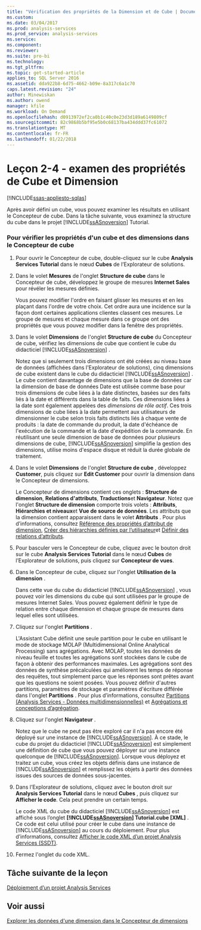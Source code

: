 ```yaml
---
title: "Vérification des propriétés de la Dimension et de Cube | Documents Microsoft"
ms.custom: 
ms.date: 03/04/2017
ms.prod: analysis-services
ms.prod_service: analysis-services
ms.service: 
ms.component: 
ms.reviewer: 
ms.suite: pro-bi
ms.technology: 
ms.tgt_pltfrm: 
ms.topic: get-started-article
applies_to: SQL Server 2016
ms.assetid: dda922b8-6d75-4662-b09e-8a317c6a1c70
caps.latest.revision: "24"
author: Minewiskan
ms.author: owend
manager: kfile
ms.workload: On Demand
ms.openlocfilehash: d0913972ef2ca0b1c40c0e23d3d189a6149809cf
ms.sourcegitcommit: 82c9868b5bf95e5b0c68137ba434ddd37fc61072
ms.translationtype: MT
ms.contentlocale: fr-FR
ms.lasthandoff: 01/22/2018
---
```

# <a name="lesson-2-4---reviewing-cube-and-dimension-properties"></a>Leçon 2-4 - examen des propriétés de Cube et Dimension
[!INCLUDE[ssas-appliesto-sqlas](../includes/ssas-appliesto-sqlas.md)]

Après avoir défini un cube, vous pouvez examiner les résultats en utilisant le Concepteur de cube. Dans la tâche suivante, vous examinez la structure du cube dans le projet [!INCLUDE[ssASnoversion](../includes/ssasnoversion-md.md)] Tutorial.  
  
### <a name="to-review-cube-and-dimension-properties-in-cube-designer"></a>Pour vérifier les propriétés d'un cube et des dimensions dans le Concepteur de cube  
  
1.  Pour ouvrir le Concepteur de cube, double-cliquez sur le cube **Analysis Services Tutorial** dans le nœud **Cubes** de l’Explorateur de solutions.  
  
2.  Dans le volet **Mesures** de l'onglet **Structure de cube** dans le Concepteur de cube, développez le groupe de mesures **Internet Sales** pour révéler les mesures définies.  
  
    Vous pouvez modifier l'ordre en faisant glisser les mesures et en les plaçant dans l'ordre de votre choix. Cet ordre aura une incidence sur la façon dont certaines applications clientes classent ces mesures. Le groupe de mesures et chaque mesure dans ce groupe ont des propriétés que vous pouvez modifier dans la fenêtre des propriétés.  
  
3.  Dans le volet **Dimensions** de l'onglet **Structure de cube** du Concepteur de cube, vérifiez les dimensions de cube que contient le cube du didacticiel [!INCLUDE[ssASnoversion](../includes/ssasnoversion-md.md)] .  
  
    Notez que si seulement trois dimensions ont été créées au niveau base de données (affichées dans l'Explorateur de solutions), cinq dimensions de cube existent dans le cube du didacticiel [!INCLUDE[ssASnoversion](../includes/ssasnoversion-md.md)] . Le cube contient davantage de dimensions que la base de données car la dimension de base de données Date est utilisée comme base pour trois dimensions de cube liées à la date distinctes, basées sur des faits liés à la date et différents dans la table de faits. Ces dimensions liées à la date sont également appelées des *dimensions de rôle actif*. Ces trois dimensions de cube liées à la date permettent aux utilisateurs de dimensionner le cube selon trois faits distincts liés à chaque vente de produits : la date de commande du produit, la date d'échéance de l'exécution de la commande et la date d'expédition de la commande. En réutilisant une seule dimension de base de données pour plusieurs dimensions de cube, [!INCLUDE[ssASnoversion](../includes/ssasnoversion-md.md)] simplifie la gestion des dimensions, utilise moins d'espace disque et réduit la durée globale de traitement.  
  
4.  Dans le volet **Dimensions** de l'onglet **Structure de cube** , développez **Customer**, puis cliquez sur **Edit Customer** pour ouvrir la dimension dans le Concepteur de dimensions.  
  
    Le Concepteur de dimensions contient ces onglets : **Structure de dimension**, **Relations d'attributs**, **Traductions**et **Navigateur**. Notez que l'onglet **Structure de dimension** comporte trois volets : **Attributs**, **Hiérarchies et niveaux**et **Vue de source de données**. Les attributs que la dimension contient apparaissent dans le volet **Attributs** . Pour plus d’informations, consultez [Référence des propriétés d’attribut de dimension](../analysis-services/multidimensional-models/dimension-attribute-properties-reference.md), [Créer des hiérarchies définies par l’utilisateur](../analysis-services/multidimensional-models/user-defined-hierarchies-create.md)et [Définir des relations d’attributs](../analysis-services/multidimensional-models/attribute-relationships-define.md).  
  
5.  Pour basculer vers le Concepteur de cube, cliquez avec le bouton droit sur le cube **Analysis Services Tutorial** dans le nœud **Cubes** de l’Explorateur de solutions, puis cliquez sur **Concepteur de vues**.  
  
6.  Dans le Concepteur de cube, cliquez sur l'onglet **Utilisation de la dimension** .  
  
    Dans cette vue du cube du didacticiel [!INCLUDE[ssASnoversion](../includes/ssasnoversion-md.md)] , vous pouvez voir les dimensions du cube qui sont utilisées par le groupe de mesures Internet Sales. Vous pouvez également définir le type de relation entre chaque dimension et chaque groupe de mesures dans lequel elles sont utilisées.  
  
7.  Cliquez sur l'onglet **Partitions** .  
  
    L'Assistant Cube définit une seule partition pour le cube en utilisant le mode de stockage MOLAP (Multidimensional Online Analytical Processing) sans agrégations. Avec MOLAP, toutes les données de niveau feuille et toutes les agrégations sont stockées dans le cube de façon à obtenir des performances maximales. Les agrégations sont des données de synthèse précalculées qui améliorent les temps de réponse des requêtes, tout simplement parce que les réponses sont prêtes avant que les questions ne soient posées. Vous pouvez définir d'autres partitions, paramètres de stockage et paramètres d'écriture différée dans l'onglet **Partitions** . Pour plus d’informations, consultez [Partitions &#40;Analysis Services - Données multidimensionnelles&#41;](../analysis-services/multidimensional-models-olap-logical-cube-objects/partitions-analysis-services-multidimensional-data.md) et [Agrégations et conceptions d’agrégation](../analysis-services/multidimensional-models-olap-logical-cube-objects/aggregations-and-aggregation-designs.md).  
  
8.  Cliquez sur l'onglet **Navigateur** .  
  
    Notez que le cube ne peut pas être exploré car il n'a pas encore été déployé sur une instance de [!INCLUDE[ssASnoversion](../includes/ssasnoversion-md.md)]. À ce stade, le cube du projet du didacticiel [!INCLUDE[ssASnoversion](../includes/ssasnoversion-md.md)] est simplement une définition de cube que vous pouvez déployer sur une instance quelconque de [!INCLUDE[ssASnoversion](../includes/ssasnoversion-md.md)]. Lorsque vous déployez et traitez un cube, vous créez les objets définis dans une instance de [!INCLUDE[ssASnoversion](../includes/ssasnoversion-md.md)] et remplissez les objets à partir des données issues des sources de données sous-jacentes.  
  
9. Dans l’Explorateur de solutions, cliquez avec le bouton droit sur **Analysis Services Tutorial** dans le nœud **Cubes** , puis cliquez sur **Afficher le code**. Cela peut prendre un certain temps.  
  
    Le code XML du cube du didacticiel [!INCLUDE[ssASnoversion](../includes/ssasnoversion-md.md)] est affiché sous l’onglet **[!INCLUDE[ssASnoversion](../includes/ssasnoversion-md.md)] Tutorial.cube [XML]** . Ce code est celui utilisé pour créer le cube dans une instance de [!INCLUDE[ssASnoversion](../includes/ssasnoversion-md.md)] au cours du déploiement. Pour plus d’informations, consultez [Afficher le code XML d’un projet Analysis Services &#40;SSDT&#41;](../analysis-services/multidimensional-models/view-the-xml-for-an-analysis-services-project-ssdt.md).  
  
10. Fermez l'onglet du code XML.  
  
## <a name="next-task-in-lesson"></a>Tâche suivante de la leçon  
[Déploiement d’un projet Analysis Services](../analysis-services/lesson-2-5-deploying-an-analysis-services-project.md)  
  
## <a name="see-also"></a>Voir aussi  
[Explorer les données d'une dimension dans le Concepteur de dimensions](../analysis-services/multidimensional-models/database-dimensions-browse-dimension-data-in-dimension-designer.md)  
  
  
  
